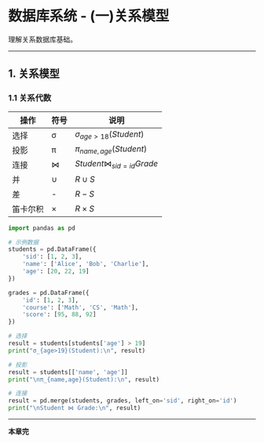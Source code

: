 # 数据库系统 - (一)关系模型

理解关系数据库基础。

---

## 1. 关系模型

### 1.1 关系代数

| 操作 | 符号 | 说明 |
|------|------|------|
| 选择 | σ | $\sigma_{age>18}(Student)$ |
| 投影 | π | $\pi_{name,age}(Student)$ |
| 连接 | ⋈ | $Student \bowtie_{sid=id} Grade$ |
| 并 | ∪ | $R \cup S$ |
| 差 | - | $R - S$ |
| 笛卡尔积 | × | $R \times S$ |

```python
import pandas as pd

# 示例数据
students = pd.DataFrame({
    'sid': [1, 2, 3],
    'name': ['Alice', 'Bob', 'Charlie'],
    'age': [20, 22, 19]
})

grades = pd.DataFrame({
    'id': [1, 2, 3],
    'course': ['Math', 'CS', 'Math'],
    'score': [95, 88, 92]
})

# 选择
result = students[students['age'] > 19]
print("σ_{age>19}(Student):\n", result)

# 投影
result = students[['name', 'age']]
print("\nπ_{name,age}(Student):\n", result)

# 连接
result = pd.merge(students, grades, left_on='sid', right_on='id')
print("\nStudent ⋈ Grade:\n", result)
```

---

**本章完**
